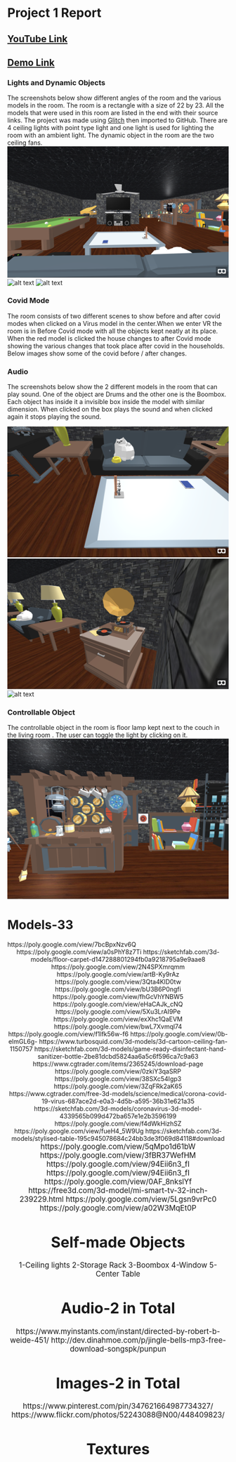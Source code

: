 
# Project 1 Report
## [YouTube Link](https://www.youtube.com/watch?v=4d0j63YGN1s)
## [Demo Link](https://virtual-reality-project-1.glitch.me/)

### Lights and Dynamic Objects
The screenshots below show different angles of the room and the various models in the room. The room is a rectangle with a size of 22 by 23. All the models that were used in this room are listed in the end with their source links. The project was made using [Glitch](https://glitch.com/) then imported to GitHub. There are 4 ceiling lights with point type light and one light is used for lighting the room with an ambient light. The dynamic object in the room are the two ceiling fans.
![alt text](https://github.com/AndrewIm/Project-1-VR/blob/master/Report%20IMG%20and%20Video/VR1.png "VR 1")
![alt text](https://github.com/AndrewIm/Project-1-VR/blob/master/Report%20IMG%20and%20Video/VR2.png "VR 2")
![alt text](https://github.com/AndrewIm/Project-1-VR/blob/master/Report%20IMG%20and%20Video/VR3.png "VR 3")

### Covid Mode
The room consists of two different scenes to show before and after covid modes when clicked on a Virus model in the center.When we enter VR the room is in Before Covid mode with all the objects kept neatly at its place. When the red model is clicked the house changes to after Covid mode showing the various changes that took place after covid in the households. Below images show some of the covid before / after changes.

### Audio
The screenshots below show the 2 different models in the room that can play sound. One of the object are Drums and the other one is the Boombox. Each object has inside it a invisible box inside the model with similar dimension. When clicked on the box plays the sound and when clicked again it stops playing the sound. 

![alt text](https://github.com/AndrewIm/Project-1-VR/blob/master/Report%20IMG%20and%20Video/Audio%201.png "Audio 1")
![alt text](https://github.com/AndrewIm/Project-1-VR/blob/master/Report%20IMG%20and%20Video/Audio%202.png "Audio 2")
![alt text](https://github.com/AndrewIm/Project-1-VR/blob/master/Report%20IMG%20and%20Video/Audio%203.png "Audio 3")

### Controllable Object
The controllable object in the room is floor lamp kept next to the couch in the living room . The user can toggle the light by clicking on it.
![alt text](https://github.com/AndrewIm/Project-1-VR/blob/master/Report%20IMG%20and%20Video/Button.png "Button 1")

# Models-33 

<couch>
https://poly.google.com/view/7bcBpxNzv6Q

<center table>
https://poly.google.com/view/a0sPhY8z7Ti 

<carpet>
https://sketchfab.com/3d-models/floor-carpet-d147288801294fb0a9218795a9e9aae8

<breakfast>
https://poly.google.com/view/2N4SPXmrqmm

<Kitchentable>
https://poly.google.com/view/artB-Ky9rAz

<Aquarium>
https://poly.google.com/view/3Qta4KlD0tw

<Map>
https://poly.google.com/view/bU3B6P0ngfi

<Drums>
https://poly.google.com/view/fhGcVhYNBW5

<BookReadingman>
https://poly.google.com/view/eHaCAJk_cNQ

<Gymset>
https://poly.google.com/view/5Xu3LrAI9Pe

<dresser>
https://poly.google.com/view/exXhc1QaEVM

<Fridge>
https://poly.google.com/view/bwL7Xvmql74

<GettingReadyman>
https://poly.google.com/view/f1lfk56w-f6

<Barcorner>
https://poly.google.com/view/0b-elmGL6g-

<Fan>
https://www.turbosquid.com/3d-models/3d-cartoon-ceiling-fan-1150757

<Sanitizer>
https://sketchfab.com/3d-models/game-ready-disinfectant-hand-sanitizer-bottle-2be81dcbd5824aa6a5c6f596ca7c9a63

<Mask>
https://www.cgtrader.com/items/2365245/download-page

<vase>
https://poly.google.com/view/0zkiY3qaSRP

<pizza>
https://poly.google.com/view/38SXc54Igp3

<Books>
https://poly.google.com/view/3ZqFRk2aK65

<Red Covid model>
https://www.cgtrader.com/free-3d-models/science/medical/corona-covid-19-virus-687ace2d-e0a3-4d5b-a595-36b31e621a35

<Green Covid model>
https://sketchfab.com/3d-models/coronavirus-3d-model-4339565b099d472ba657e1e2b3596199

<Emptychair>
https://poly.google.com/view/f4dWkHizhSZ

<Fireplace>
https://poly.google.com/view/fueH4_5W9Ug

<sidetable>
https://sketchfab.com/3d-models/stylised-table-195c945078684c24bb3de3f069d84118#download

<Big table>
https://poly.google.com/view/5qMpo1d61bW

<lamp>
https://poly.google.com/view/3fBR37WefHM

<Paintpalette>
https://poly.google.com/view/94Eii6n3_fI

<door>
https://poly.google.com/view/94Eii6n3_fI

<Cushion>
https://poly.google.com/view/0AF_8nkslYf

<Television>
https://free3d.com/3d-model/mi-smart-tv-32-inch-239229.html

<Relaxedman>
https://poly.google.com/view/5Lgsn9vrPc0

<Emptycomputer table>
https://poly.google.com/view/a02W3MqEt0P

# Self-made Objects

1-Ceiling lights
2-Storage Rack
3-Boombox
4-Window
5-Center Table

# Audio-2 in Total
<Drum sound>
https://www.myinstants.com/instant/directed-by-robert-b-weide-451/

<Boom-box music>
http://dev.dinahmoe.com/p/jingle-bells-mp3-free-download-songspk/punpun

# Images-2 in Total
<PaintImage>
https://www.pinterest.com/pin/347621664987734327/

<windowimage>
https://www.flickr.com/photos/52243088@N00/448409823/

# Textures

